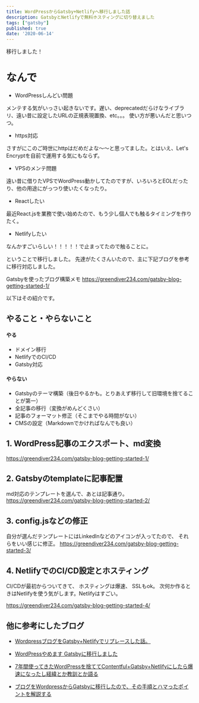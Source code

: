 ```yaml
---
title: WordPressからGatsby+Netlifyへ移行しました話
description: GatsbyとNetlifyで無料ホスティングに切り替えました
tags: ["gatsby"]
published: true
date: '2020-06-14'
---
```


移行しました！

# なんで

- WordPressしんどい問題

メンテする気がいっさい起きないです。遅い、deprecatedだらけなライブラリ、遠い昔に設定したURLの正規表現置換、etc。。。
使い方が悪いんだと思いつつ。

- https対応

さすがにこのご時世にhttpはだめだよな〜〜と思ってました。とはいえ、Let's Encryptを自前で運用する気にもならず。

- VPSのメンテ問題

遠い昔に借りたVPSでWordPress動かしてたのですが、いろいろとEOLだったり、他の用途にがっつり使いたくなったり。

- Reactしたい

最近React.jsを業務で使い始めたので、もう少し個人でも触るタイミングを作りたく。

- Netlifyしたい

なんかすごいらしい！！！！！で止まってたので触ることに。

ということで移行しました。
先達がたくさんいたので、主に下記ブログを参考に移行対応しました。

Gatsbyを使ったブログ構築メモ
https://greendiver234.com/gatsby-blog-getting-started-1/


以下はその紹介です。


## やること・やらないこと

#### やる

- ドメイン移行
- NetlifyでのCI/CD
- Gatsby対応

#### やらない

- Gatsbyのテーマ構築（後日やるかも。とりあえず移行して旧環境を捨てることが第一）
- 全記事の移行（変換がめんどくさい）
- 記事のフォーマット修正（そこまでやる時間がない）
- CMSの設定（Markdownでかければなんでも良い）

## 1. WordPress記事のエクスポート、md変換

https://greendiver234.com/gatsby-blog-getting-started-1/


## 2. Gatsbyのtemplateに記事配置

md対応のテンプレートを選んで、あとは記事通り。
https://greendiver234.com/gatsby-blog-getting-started-2/


## 3. config.jsなどの修正

自分が選んだテンプレートにはLinkedInなどのアイコンが入ってたので、
それらをいい感じに修正。
https://greendiver234.com/gatsby-blog-getting-started-3/


## 4. NetlifyでのCI/CD設定とホスティング

CI/CDが最初からついてきて、
ホスティングは爆速、
SSLもok。
次何か作るときはNetlifyを使う気がします。Netlifyはすごい。


https://greendiver234.com/gatsby-blog-getting-started-4/


## 他に参考にしたブログ

- [WordpressブログをGatsby+Netlifyでリプレースした話。](https://ver-1-0.net/2019/01/10/blog-renewal-by-gatsby)

- [WordPressやめます Gatsbyに移行しました](https://tech-blog.s-yoshiki.com/entry/192)

- [7年間使ってきたWordPressを捨ててContentful+Gatsby+Netlifyにしたら爆速になったし経緯とか教訓とか語る](https://qiita.com/kfurumiya/items/d0f4a327318b88bd6199)

- [ブログをWordpressからGatsbyに移行したので、その手順とハマったポイントを解説する](https://qiita.com/akashixi/items/9653d0a6522117618e0f)
